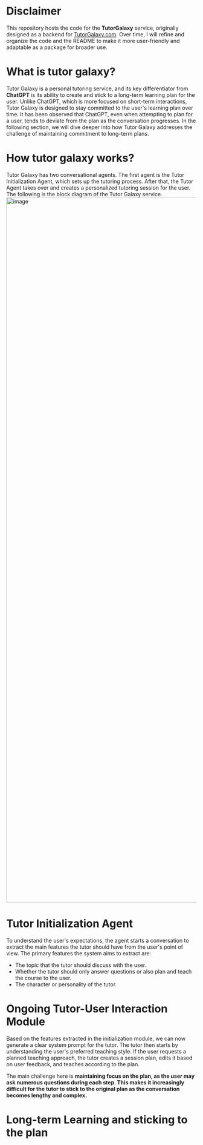 # Disclaimer

This repository hosts the code for the **TutorGalaxy** service, originally designed as a backend for [TutorGalaxy.com](https://tutor-galaxy.com). Over time, I will refine and organize the code and the README to make it more user-friendly and adaptable as a package for broader use.

# What is tutor galaxy?
Tutor Galaxy is a personal tutoring service, and its key differentiator from **ChatGPT** is its ability to create and stick to a long-term learning plan for the user. Unlike ChatGPT, which is more focused on short-term interactions, Tutor Galaxy is designed to stay committed to the user's learning plan over time. It has been observed that ChatGPT, even when attempting to plan for a user, tends to deviate from the plan as the conversation progresses. In the following section, we will dive deeper into how Tutor Galaxy addresses the challenge of maintaining commitment to long-term plans. 

# How tutor galaxy works?
Tutor Galaxy has two conversational agents. The first agent is the Tutor Initialization Agent, which sets up the tutoring process. After that, the Tutor Agent takes over and creates a personalized tutoring session for the user. The following is the block diagram of the Tutor Galaxy service.
<img width="1862" alt="image" src="https://github.com/user-attachments/assets/28d0b6cb-e17b-4aee-aa79-c18277ca0c20">


# Tutor Initialization Agent

To understand the user's expectations, the agent starts a conversation to extract the main features the tutor should have from the user's point of view. The primary features the system aims to extract are:

- The topic that the tutor should discuss with the user.
- Whether the tutor should only answer questions or also plan and teach the course to the user.
- The character or personality of the tutor.



# Ongoing Tutor-User Interaction Module

Based on the features extracted in the initialization module, we can now generate a clear system prompt for the tutor. The tutor then starts by understanding the user's preferred teaching style. If the user requests a planned teaching approach, the tutor creates a session plan, edits it based on user feedback, and teaches according to the plan.

The main challenge here is **maintaining focus on the plan, as the user may ask numerous questions during each step. This makes it increasingly difficult for the tutor to stick to the original plan as the conversation becomes lengthy and complex.**

# Long-term Learning and sticking to the plan 






